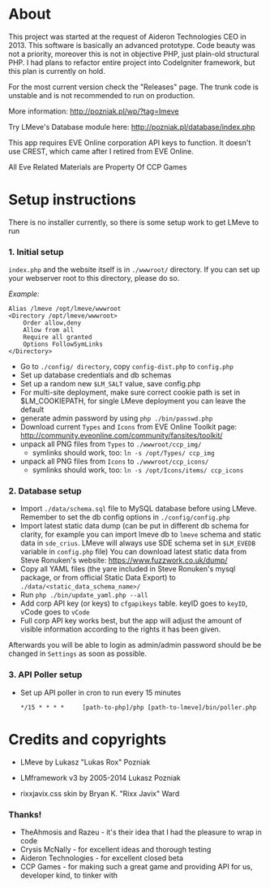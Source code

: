 <h1>About</h1>

This project was started at the request of Aideron Technologies CEO in 2013. This software is basically an advanced prototype.
Code beauty was not a priority, moreover this is not in objective PHP, just plain-old structural PHP.
I had plans to refactor entire project into CodeIgniter framework, but this plan is currently on hold.

For the most current version check the "Releases" page. The trunk code is unstable and is not recommended to run on production.

More information: http://pozniak.pl/wp/?tag=lmeve

Try LMeve's Database module here: http://pozniak.pl/database/index.php

This app requires EVE Online corporation API keys to function. It doesn't use CREST, which came after I retired from EVE Online.

All Eve Related Materials are Property Of CCP Games

<h1>Setup instructions</h1>

There is no installer currently, so there is some setup work to get LMeve to run

<h3>1. Initial setup</h3>

`index.php` and the website itself is in `./wwwroot/` directory. If you can set up your webserver root to this directory, please do so.

*Example:*

```
Alias /lmeve /opt/lmeve/wwwroot
<Directory /opt/lmeve/wwwroot>
    Order allow,deny
    Allow from all
    Require all granted
    Options FollowSymLinks
</Directory>
```

* Go to `./config/ directory`, copy `config-dist.php` to `config.php`
* Set up database credentials and db schemas
* Set up a random new `$LM_SALT` value, save config.php
* For multi-site deployment, make sure correct cookie path is set in $LM_COOKIEPATH, for single LMeve deployment you can leave the default
* generate admin password by using `php ./bin/passwd.php`
* Download current `Types` and `Icons` from EVE Online Toolkit page: http://community.eveonline.com/community/fansites/toolkit/
* unpack all PNG files from `Types` to `./wwwroot/ccp_img/`
  * symlinks should work, too: `ln -s /opt/Types/ ccp_img`
* unpack all PNG files from `Icons` to `./wwwroot/ccp_icons/`
  * symlinks should work, too: `ln -s /opt/Icons/items/ ccp_icons`

<h3>2. Database setup</h3>

* Import `./data/schema.sql` file to MySQL database before using LMeve. Remember to set the db config options in `./config/config.php`
* Import latest static data dump (can be put in different db schema for clarity, for example you can import lmeve db to `lmeve` schema and static data in `sde_crius`. LMeve will always use SDE schema set in `$LM_EVEDB` variable in `config.php` file)
You can download latest static data from Steve Ronuken's website: https://www.fuzzwork.co.uk/dump/
* Copy all YAML files (the yare included in Steve Ronuken's mysql package, or from official Static Data Export) to `./data/<static_data_schema_name>/`
* Run `php ./bin/update_yaml.php --all`
* Add corp API key (or keys) to `cfgapikeys` table. keyID goes to `keyID`, vCode goes to `vCode`
* Full corp API key works best, but the app will adjust the amount of visible information according to the rights it has been given.

Afterwards you will be able to login as admin/admin
password should be be changed in `Settings` as soon as possible.

<h3>3. API Poller setup</h3>

* Set up API poller in cron to run every 15 minutes

  `*/15 * * * * 	[path-to-php]/php [path-to-lmeve]/bin/poller.php`
  
<h1>Credits and copyrights</h1>

* LMeve by Lukasz "Lukas Rox" Pozniak

* LMframework v3 by 2005-2014 Lukasz Pozniak

* rixxjavix.css skin by Bryan K. "Rixx Javix" Ward

<h3>Thanks!</h3>

* TheAhmosis and Razeu - it's their idea that I had the pleasure to wrap in code
* Crysis McNally - for excellent ideas and thorough testing
* Aideron Technologies - for excellent closed beta
* CCP Games - for making such a great game and providing API for us, developer kind, to tinker with